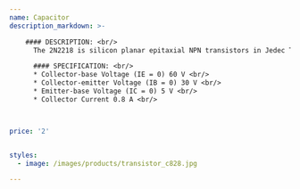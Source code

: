 ```yaml
---
name: Capacitor
description_markdown: >-

    #### DESCRIPTION: <br/>
      The 2N2218 is silicon planar epitaxial NPN transistors in Jedec TO-39 (for 2N2218 and 2N2219) and in Jedec TO-18 (for 2N2221 and 2N2222) metal cases.It is designed for high-speed switching applications at collector currents up to 500 mA, and feature useful current gain over a wide range of collector current,low leakage currents and low saturation voltages. <br/> <br/>

      #### SPECIFICATION: <br/>
      * Collector-base Voltage (IE = 0) 60 V <br/>
      * Collector-emitter Voltage (IB = 0) 30 V <br/>
      * Emitter-base Voltage (IC = 0) 5 V <br/>
      * Collector Current 0.8 A <br/>



price: '2'


styles:
  - image: /images/products/transistor_c828.jpg

---
```

